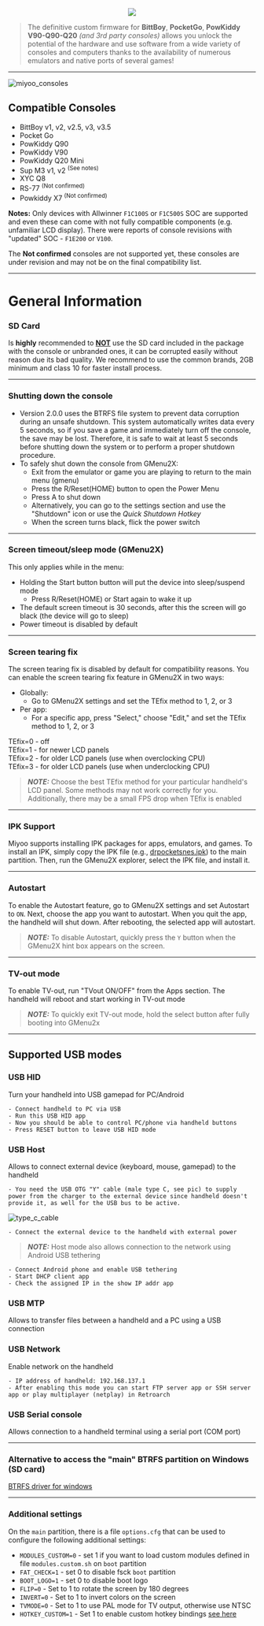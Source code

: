 <div align="center">

<img src="https://github.com/TriForceX/MiyooCFW/assets/16083854/51119d94-24a5-47b7-8bbd-f93b997c36c1">

</div>

> The definitive custom firmware for **BittBoy**, **PocketGo**, **PowKiddy V90-Q90-Q20** _(and 3rd party consoles)_ allows you unlock the potential of the hardware and use software from a wide variety of consoles and computers thanks to the availability of numerous emulators and native ports of several games!

---

![miyoo_consoles](https://user-images.githubusercontent.com/16083854/221029395-26b04557-dccf-40bd-a059-b9928553ee4f.png)

## Compatible Consoles
- BittBoy v1, v2, v2.5, v3, v3.5
- Pocket Go
- PowKiddy Q90
- PowKiddy V90
- PowKiddy Q20 Mini
- Sup M3 v1, v2 <sup>(See notes)</sup>
- XYC Q8
- RS-77 <sup>(Not confirmed)</sup>
- Powkiddy X7 <sup>(Not confirmed)</sup>

**Notes:**  Only devices with Allwinner ``F1C100S`` or ``F1C500S`` SOC are supported and even these can come with not fully compatible components (e.g. unfamiliar LCD display). There were reports of console revisions with "updated" SOC - ``F1E200`` or ``V100``.

The **Not confirmed** consoles are not supported yet, these consoles are under revision and may not be on the final compatibility list.

---

# General Information

### SD Card
Is <b>highly</b> recommended to <b><u>NOT</u></b> use the SD card included in the package with the console or unbranded ones, it can be corrupted easily without reason due its bad quality. We recommend to use the common brands, 2GB minimum and class 10 for faster install process.

---


### Shutting down the console
- Version 2.0.0 uses the BTRFS file system to prevent data corruption during an unsafe shutdown. This system automatically writes data every 5 seconds, so if you save a game and immediately turn off the console, the save may be lost. Therefore, it is safe to wait at least 5 seconds before shutting down the system or to perform a proper shutdown procedure.
- To safely shut down the console from GMenu2X:
  - Exit from the emulator or game you are playing to return to the main menu (gmenu)
  - Press the R/Reset(HOME) button to open the Power Menu
  - Press A to shut down
  - Alternatively, you can go to the settings section and use the "Shutdown" icon or use the *Quick Shutdown Hotkey*
  - When the screen turns black, flick the power switch

---
 
### Screen timeout/sleep mode (GMenu2X)
This only applies while in the menu:
- Holding the Start button button will put the device into sleep/suspend mode
  - Press R/Reset(HOME) or Start again to wake it up
- The default screen timeout is 30 seconds, after this the screen will go black (the device will go to sleep)
- Power timeout is disabled by default

---
### Screen tearing fix

The screen tearing fix is disabled by default for compatibility reasons. You can enable the screen tearing fix feature in GMenu2X in two ways:
- Globally:
  - Go to GMenu2X settings and set the TEfix method to 1, 2, or 3
- Per app:
  - For a specific app, press "Select," choose "Edit," and set the TEfix method to 1, 2, or 3

TEfix=0 - off  
TEfix=1 - for newer LCD panels  
TEfix=2 - for older LCD panels (use when overclocking CPU)  
TEfix=3 - for older LCD panels (use when underclocking CPU)  

> **_NOTE:_**  Choose the best TEfix method for your particular handheld's LCD panel. Some methods may not work correctly for you. Additionally, there may be a small FPS drop when TEfix is enabled

---
### IPK Support

Miyoo supports installing IPK packages for apps, emulators, and games. To install an IPK, simply copy the IPK file (e.g., [drpocketsnes.ipk](https://github.com/Apaczer/DrPocketSNES/releases/download/7.2.3/drpocketsnes.ipk)) to the main partition. Then, run the GMenu2X explorer, select the IPK file, and install it.

---

### Autostart

To enable the Autostart feature, go to GMenu2X settings and set Autostart to `ON`. Next, choose the app you want to autostart. When you quit the app, the handheld will shut down. After rebooting, the selected app will autostart. 
> **_NOTE:_**  To disable Autostart, quickly press the `Y` button when the GMenu2X hint box appears on the screen.

---

### TV-out mode

To enable TV-out, run "TVout ON/OFF" from the Apps section. The handheld will reboot and start working in TV-out mode

> **_NOTE:_**  To quickly exit TV-out mode, hold the select button after fully booting into GMenu2x

---

## Supported USB modes

### USB HID
Turn your handheld into USB gamepad for PC/Android

    - Connect handheld to PC via USB
    - Run this USB HID app
    - Now you should be able to control PC/phone via handheld buttons
    - Press RESET button to leave USB HID mode
### USB Host
Allows to connect external device (keyboard, mouse, gamepad) to the handheld

    - You need the USB OTG "Y" cable (male type C, see pic) to supply power from the charger to the external device since handheld doesn't provide it, as well for the USB bus to be active.

![type_c_cable](https://github.com/user-attachments/assets/4f90b0bd-3e1b-44ef-87d7-9719cdd5df8b)

    - Connect the external device to the handheld with external power

> **_NOTE:_**  Host mode also allows connection to the network using Android USB tethering

    - Connect Android phone and enable USB tethering
    - Start DHCP client app
    - Check the assigned IP in the show IP addr app


### USB MTP 
Allows to transfer files between a handheld and a PC using a USB connection

### USB Network 
Enable network on the handheld

    - IP address of handheld: 192.168.137.1
    - After enabling this mode you can start FTP server app or SSH server app or play multiplayer (netplay) in Retroarch
### USB Serial console 
Allows connection to a handheld terminal using a serial port (COM port)

---

### Alternative to access the "main" BTRFS partition on Windows (SD card)
[BTRFS driver for windows](https://github.com/maharmstone/btrfs)

---
### Additional settings

On the `main` partition, there is a file `options.cfg` that can be used to configure the following additional settings:


* `MODULES_CUSTOM=0` - set 1 if you want to load custom modules defined in file `modules.custom.sh` on `boot` partition
* `FAT_CHECK=1`  - set 0 to disable fsck `boot` partition
* `BOOT_LOGO=1` - set 0 to disable boot logo
* `FLIP=0` - Set to 1 to rotate the screen by 180 degrees
* `INVERT=0` - Set to 1 to invert colors on the screen
* `TVMODE=0` - Set to 1 to use PAL mode for TV output, otherwise use NTSC 
* `HOTKEY_CUSTOM=1` - Set 1 to enable custom hotkey bindings [see here](https://github.com/MiyooCFW/daemon?tab=readme-ov-file#config)


